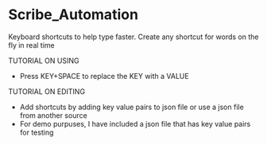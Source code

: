 # Scribe_Automation
Keyboard shortcuts to help type faster. Create any shortcut for words on the fly in real time

TUTORIAL ON USING
  - Press KEY+SPACE to replace the KEY with a VALUE

TUTORIAL ON EDITING
  - Add shortcuts by adding key value pairs to json file or use a json file from another source
  - For demo purpuses, I have included a json file that has key value pairs for testing


